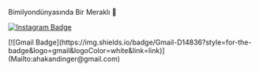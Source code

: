 Bimilyondünyasında Bir Meraklı 🤣


<a> [![Instagram Badge](https://img.shields.io/badge/-Instagram-C13584?style=flat-quare&labelColor=C13584&logo=instagram&logoColor=white&link=link)](https://www.instagram.com/hakandinger/)
 
<a> 
[![Gmail Badge](https://img.shields.io/badge/Gmail-D14836?style=for-the-badge&logo=gmail&logoColor=white&link=link)](Mailto:ahakandinger@gmail.com)

 
